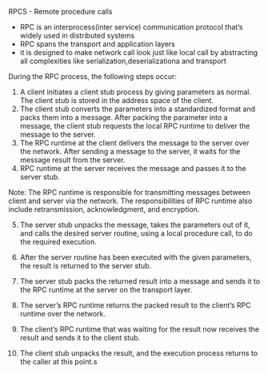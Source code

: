 RPCS - Remote procedure calls
  - RPC is an interprocess(inter service) communication protocol that’s widely used in distributed systems
  - RPC spans the transport and application layers
  - it is designed to make network call look just like local call by abstracting all complexities like serialization,deserializationa and transport




During the RPC process, the following steps occur:

1. A client initiates a client stub process by giving parameters as normal. The client stub is stored in the address space of the client.
2. The client stub converts the parameters into a standardized format and packs them into a message. After packing the parameter into a message, the client stub requests the local RPC runtime to deliver the message to the server.
3. The RPC runtime at the client delivers the message to the server over the network. After sending a message to the server, it waits for the message result from the server.
4. RPC runtime at the server receives the message and passes it to the server stub.

Note: The RPC runtime is responsible for transmitting messages between client and server via the network. The responsibilities of RPC runtime also include retransmission, acknowledgment, and encryption.

5. The server stub unpacks the message, takes the parameters out of it, and calls the desired server routine, using a local procedure call, to do the required execution.

6. After the server routine has been executed with the given parameters, the result is returned to the server stub.
7. The server stub packs the returned result into a message and sends it to the RPC runtime at the server on the transport layer.
8. The server’s RPC runtime returns the packed result to the client’s RPC runtime over the network.
9. The client’s RPC runtime that was waiting for the result now receives the result and sends it to the client stub.
10. The client stub unpacks the result, and the execution process returns to the caller at this point.s